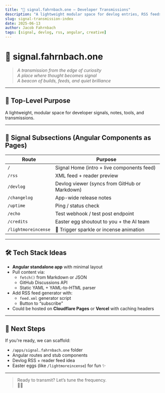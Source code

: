 ```yaml
---
title: "📡 signal.fahrnbach.one — Developer Transmissions"
description: "A lightweight modular space for devlog entries, RSS feeds, and experimental signals from the edge of curiosity."
slug: signal-transmission-index
date: 2025-06-13
author: Jacob Fahrnbach
tags: [signal, devlog, rss, angular, creative]
---
```


# 📡 signal.fahrnbach.one

> _A transmission from the edge of curiosity_  
> _A place where thought becomes signal_  
> _A beacon of builds, feeds, and quiet brilliance_

---

## 🧭 Top-Level Purpose

A lightweight, modular space for developer signals, notes, tools, and transmissions.

---

## 🧱 Signal Subsections (Angular Components as Pages)

| Route             | Purpose                                       |
|------------------|-----------------------------------------------|
| `/`              | Signal Home (intro + live components feed)    |
| `/rss`           | XML feed + reader preview                     |
| `/devlog`        | Devlog viewer (syncs from GitHub or Markdown) |
| `/changelog`     | App-wide release notes                        |
| `/uptime`        | Ping / status check                           |
| `/echo`          | Test webhook / test post endpoint             |
| `/credits`       | Easter egg shoutout to you + the AI team      |
| `/lightmoreincense` | 🌸 Trigger sparkle or incense animation   |

---

## 🛠️ Tech Stack Ideas

- **Angular standalone app** with minimal layout
- Pull content via:
  - `fetch()` from Markdown or JSON
  - GitHub Discussions API
  - Static YAML + YAML-to-HTML parser
- Add RSS feed generator with:
  - `feed.xml` generator script
  - Button to “subscribe”
- Could be hosted on **Cloudflare Pages** or **Vercel** with caching headers

---

## 🚀 Next Steps

If you're ready, we can scaffold:

- `/apps/signal.fahrnbach.one` folder
- Angular routes and stub components
- Devlog RSS + reader feed idea
- Easter eggs (like `/lightmoreincense`) for fun ✨

---

> Ready to transmit? Let’s tune the frequency.  
> 📡💜
